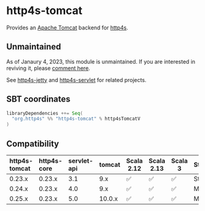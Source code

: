 # http4s-tomcat

Provides an [Apache Tomcat][tomcat] backend for [http4s][http4s].

## Unmaintained

As of Janaury 4, 2023, this module is unmaintained.  If you are interested in reviving it, please [comment here](https://github.com/http4s/http4s-tomcat/issues/162).

See [http4s-jetty](https://github.com/http4s/http4s-jetty) and [http4s-servlet](https://github.com/http4s/http4s-servlet) for related projects.

## SBT coordinates

```scala
libraryDependencies ++= Seq(
  "org.http4s" %% "http4s-tomcat" % http4sTomcatV
)
```

## Compatibility

| http4s-tomcat | http4s-core | servlet-api | tomcat | Scala 2.12 | Scala 2.13 | Scala 3 | Status    |
|:--------------|:---------------|:------------|--------|------------|------------|---------|:----------|
| 0.23.x        | 0.23.x         | 3.1         | 9.x    | ✅         | ✅         | ✅      | Stable    |
| 0.24.x        | 0.23.x         | 4.0         | 9.x    | ✅         | ✅         | ✅      | Milestone |
| 0.25.x        | 0.23.x         | 5.0         | 10.0.x | ✅         | ✅         | ✅      | Milestone |

[http4s]: https://http4s.org/
[tomcat]: https://tomcat.apache.org/index.html
